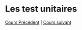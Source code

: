 # Les test unitaires

[Cours Précédent](../Cours/15_Traitement%20de%20fichiers.md) | 
[Cours suivant](../Cours/17_La%20documentation.md)